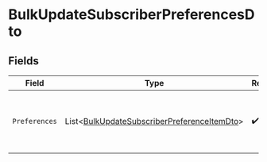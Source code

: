 # BulkUpdateSubscriberPreferencesDto


## Fields

| Field                                                                                                           | Type                                                                                                            | Required                                                                                                        | Description                                                                                                     |
| --------------------------------------------------------------------------------------------------------------- | --------------------------------------------------------------------------------------------------------------- | --------------------------------------------------------------------------------------------------------------- | --------------------------------------------------------------------------------------------------------------- |
| `Preferences`                                                                                                   | List<[BulkUpdateSubscriberPreferenceItemDto](../../Models/Components/BulkUpdateSubscriberPreferenceItemDto.md)> | :heavy_check_mark:                                                                                              | Array of workflow preferences to update (maximum 100 items)                                                     |